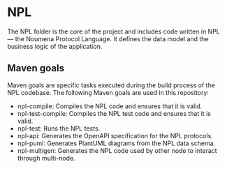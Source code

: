# NPL

The NPL folder is the core of the project and includes code written in NPL — the Noumena Protocol Language.
It defines the data model and the business logic of the application.

## Maven goals

Maven goals are specific tasks executed during the build process of the NPL codebase. The following Maven goals are used in this repository:
- npl-compile: Compiles the NPL code and ensures that it is valid.
- npl-test-compile: Compiles the NPL test code and ensures that it is valid.
- npl-test: Runs the NPL tests.
- npl-api: Generates the OpenAPI specification for the NPL protocols.
- npl-puml: Generates PlantUML diagrams from the NPL data schema.
- npl-multigen: Generates the NPL code used by other node to interact through multi-node.

